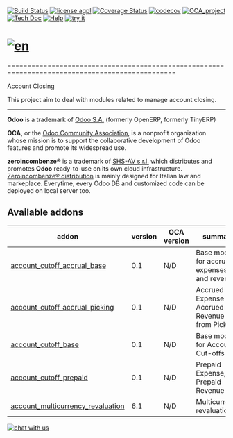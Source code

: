 [![Build Status](https://travis-ci.org/zeroincombenze/account-closing.svg?branch=7.0)](https://travis-ci.org/zeroincombenze/account-closing)
[![license agpl](https://img.shields.io/badge/licence-AGPL--3-blue.svg)](http://www.gnu.org/licenses/agpl-3.0.html)
[![Coverage Status](https://coveralls.io/repos/github/zeroincombenze/account-closing/badge.svg?branch=7.0)](https://coveralls.io/github/zeroincombenze/account-closing?branch=7.0)
[![codecov](https://codecov.io/gh/zeroincombenze/account-closing/branch/7.0/graph/badge.svg)](https://codecov.io/gh/zeroincombenze/account-closing/branch/7.0)
[![OCA_project](http://www.zeroincombenze.it/wp-content/uploads/ci-ct/prd/button-oca-7.svg)](https://github.com/OCA/account-closing/tree/7.0)
[![Tech Doc](http://www.zeroincombenze.it/wp-content/uploads/ci-ct/prd/button-docs-7.svg)](http://wiki.zeroincombenze.org/en/Odoo/7.0/dev)
[![Help](http://www.zeroincombenze.it/wp-content/uploads/ci-ct/prd/button-help-7.svg)](http://wiki.zeroincombenze.org/en/Odoo/7.0/man/FI)
[![try it](http://www.zeroincombenze.it/wp-content/uploads/ci-ct/prd/button-try-it-7.svg)](http://erp7.zeroincombenze.it)


[![en](http://www.shs-av.com/wp-content/en_US.png)](http://wiki.zeroincombenze.org/it/Odoo/7.0/man)
================================================================================================
================================================================================================

Account Closing

This project aim to deal with modules related to manage account closing.

[//]: # (copyright)

----

**Odoo** is a trademark of [Odoo S.A.](https://www.odoo.com/) (formerly OpenERP, formerly TinyERP)

**OCA**, or the [Odoo Community Association](http://odoo-community.org/), is a nonprofit organization whose
mission is to support the collaborative development of Odoo features and
promote its widespread use.

**zeroincombenze®** is a trademark of [SHS-AV s.r.l.](http://www.shs-av.com/)
which distributes and promotes **Odoo** ready-to-use on its own cloud infrastructure.
[Zeroincombenze® distribution](http://wiki.zeroincombenze.org/en/Odoo)
is mainly designed for Italian law and markeplace.
Everytime, every Odoo DB and customized code can be deployed on local server too.

[//]: # (end copyright)
[//]: # (addons)


Available addons
----------------
addon | version | OCA version | summary
--- | --- | --- | ---
[account_cutoff_accrual_base](account_cutoff_accrual_base/) | 0.1 |  N/D  | Base module for accrued expenses and revenues
[account_cutoff_accrual_picking](account_cutoff_accrual_picking/) | 0.1 |  N/D  | Accrued Expense & Accrued Revenue from Pickings
[account_cutoff_base](account_cutoff_base/) | 0.1 |  N/D  | Base module for Account Cut-offs
[account_cutoff_prepaid](account_cutoff_prepaid/) | 0.1 |  N/D  | Prepaid Expense, Prepaid Revenue
[account_multicurrency_revaluation](account_multicurrency_revaluation/) | 6.1 |  N/D  | Multicurrency revaluation

[//]: # (end addons)

[![chat with us](https://www.shs-av.com/wp-content/chat_with_us.gif)](https://tawk.to/85d4f6e06e68dd4e358797643fe5ee67540e408b)
